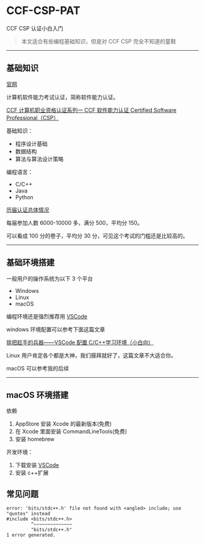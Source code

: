 # CCF-CSP-PAT

CCF CSP 认证小白入门

> 本文适合有些编程基础知识，但是对 CCF CSP 完全不知道的童鞋

---

## 基础知识

[官网](https://cspro.org/)

计算机软件能力考试认证，简称软件能力认证。

[CCF 计算机职业资格认证系列一 CCF 软件能力认证 Certified Software Professional（CSP）](https://www.cspro.org/cms/show.action?code=publish_4028807662f1ccee0162f55d6abc0037&siteid=100000&newsid=62ebd5ce75b54c56a04332c97705f421&channelid=0000000107)

基础知识：

- 程序设计基础
- 数据结构
- 算法与算法设计策略

编程语言：

- C/C++
- Java
- Python

[历届认证总体情况](https://www.cspro.org/Scores/)

每届参加人数 6000-10000 多，满分 500，平均分 150。

可以看成 100 分的卷子，平均分 30 分，可见这个考试的门槛还是比较高的。

---

## 基础环境搭建

一般用户的操作系统为以下 3 个平台

- Windows
- Linux
- macOS

编程环境还是强烈推荐用 [VSCode]()

windows 环境配置可以参考下面这篇文章

[挑把趁手的兵器——VSCode 配置 C/C++学习环境（小白向）](https://zhuanlan.zhihu.com/p/147366852)

Linux 用户肯定各个都是大神，我们膜拜就好了，这篇文章不大适合你。

macOS 可以参考我的后续

---

## macOS 环境搭建

依赖

1. AppStore 安装 Xcode 的最新版本(免费)
2. 在 Xcode 里面安装 CommandLineTools(免费)
3. 安装 homebrew

开发环境：

1. 下载安装 [VSCode](https://code.visualstudio.com/)
2. 安装 c++扩展

## 常见问题

```
error: 'bits/stdc++.h' file not found with <angled> include; use "quotes" instead
#include <bits/stdc++.h>
         ^~~~~~~~~~~~~~~
         "bits/stdc++.h"
1 error generated.
```
